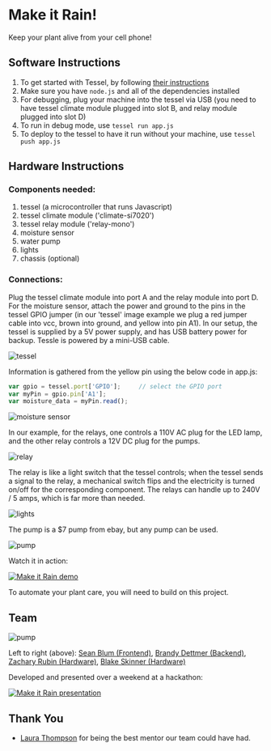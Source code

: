 # Make it Rain!
Keep your plant alive from your cell phone!

## Software Instructions
1. To get started with Tessel, by following [their instructions](http://start.tessel.io/install)
1. Make sure you have `node.js` and all of the dependencies installed
2. For debugging, plug your machine into the tessel via USB (you need to have tessel
climate module plugged into slot B, and relay module plugged into slot D)
3. To run in debug mode, use `tessel run app.js`
3. To deploy to the tessel to have it run without your machine, use `tessel push app.js`

## Hardware Instructions
### Components needed:
1. tessel (a microcontroller that runs Javascript)
2. tessel climate module ('climate-si7020')
3. tessel relay module ('relay-mono')
4. moisture sensor
5. water pump
6. lights
7. chassis (optional)

### Connections:
Plug the tessel climate module into port A and the relay module  into port D.
For the moisture sensor, attach the power and ground to the pins in the tessel GPIO jumper
(in our 'tessel' image example we plug a red jumper cable into vcc, brown into ground, and yellow into pin A1).
In our setup, the tessel is supplied by a 5V power supply, and has USB battery power for backup. Tessle is powered by a mini-USB cable.

![tessel](images/tessel.JPG)

Information is gathered from the yellow pin using the below code in app.js:

```javascript
var gpio = tessel.port['GPIO'];     // select the GPIO port
var myPin = gpio.pin['A1'];
var moisture_data = myPin.read();
```

![moisture sensor](images/moisture.JPG)

In our example, for the relays, one controls a 110V AC plug for the LED lamp, and the other relay controls a 12V DC plug for the pumps.

![relay](images/relay.JPG)

The relay is like a light switch that the tessel controls; when the tessel sends a signal to the relay, a mechanical switch flips
and the electricity is turned on/off for the corresponding component.
The relays can handle up to 240V / 5 amps, which is far more than needed.

![lights](images/lights.JPG)

The pump is a $7 pump from ebay, but any pump can be used.

![pump](images/pump.JPG)

Watch it in action:

[![Make it Rain demo](http://img.youtube.com/vi/cq1TpndOx3Y/0.jpg)](https://www.youtube.com/watch?v=cq1TpndOx3Y)

To automate your plant care, you will need to build on this project.

## Team
![pump](images/team.JPG)

Left to right (above):
[Sean Blum (Frontend)](https://github.com/SeanBlum),
[Brandy Dettmer (Backend)](https://users.soe.ucsc.edu/~brandy/),
[Zachary Rubin (Hardware)](http://zohii.com/),
[Blake Skinner (Hardware)](https://users.soe.ucsc.edu/~hskinner/)

Developed and presented over a weekend at a hackathon:

[![Make it Rain presentation](http://img.youtube.com/vi/6CPo0jXEvaM/0.jpg)](https://www.youtube.com/watch?v=6CPo0jXEvaM)

## Thank You
- [Laura Thompson](http://www.touchpond.com/) for being the best mentor our team could have had.